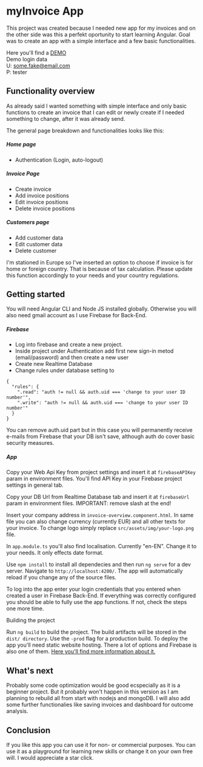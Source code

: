 # myInvoice App
This project was created because I needed new app for my invoices and on the other side was this a perfekt oportunity to start learning Angular. Goal was to create an app with a simple interface and a few basic functionalities.

Here you'll find a [DEMO]<br />
Demo login data<br />
U: some.fake@email.com<br />
P: tester

## Functionality overview
As already said I wanted something with simple interface and only basic functions to create an invoice that I can edit or newly create if I needed something to change, after it was already send.

The general page breakdown and functionalities looks like this:

##### Home page
- Authentication (Login, auto-logout)

##### Invoice Page
- Create invoice
- Add invoice positions
- Edit invoice positions
- Delete invoice positions

##### Customers page
- Add customer data
- Edit customer data
- Delete customer

I'm stationed in Europe so I've inserted an option to choose if invoice is for home or foreign country. That is because of tax calculation. Please update this function accordingly to your needs and your country regulations.


## Getting started

You will need Angular CLI and Node JS installed globally. Otherwise you will also need gmail account as I use Firebase for Back-End.

##### Firebase
- Log into firebase and create a new project.
- Inside project under Authentication add first new sign-in metod (email/password) and then create a new user
- Create new Realtime Database
- Change rules under database setting to

```
{
  "rules": {
    ".read": "auth != null && auth.uid === 'change to your user ID number'",
    ".write": "auth != null && auth.uid === 'change to your user ID number'"
  }
}
```

You can remove auth.uid part but in this case you will permanently receive e-mails from Firebase that your DB isn't save, although auth do cover basic security measures.

##### App
Copy your Web Api Key from project settings and insert it at ``firebaseAPIKey`` param in environment files. You'll find API Key in your Firebase project settings in general tab.

Copy your DB Url from Realtime Database tab and insert it at ``firebaseUrl`` param in environment files. IMPORTANT: remove slash at the end!

Insert your company address in ``invoice-overview.component.html``. In same file you can also change currency (currently EUR) and all other texts for your invoice. To change logo simply replace ``src/assets/img/your-logo.png`` file.

In ``app.module.ts`` you'll also find localisation. Currently "en-EN". Change it to your needs. It only effects date format.

Use ``npm install`` to install all dependecies and then run ``ng serve`` for a dev server. Navigate to ``http://localhost:4200/``. The app will automatically reload if you change any of the source files.

To log into the app enter your login credentials that you entered when created a user in Firebase Back-End. If everything was correctly configured you should be able to fully use the app functions. If not, check the steps one more time.

Building the project

Run ``ng build`` to build the project. The build artifacts will be stored in the ``dist/ directory``. Use the ``-prod`` flag for a production build. To deploy the app you'll need static website hosting. There a lot of options and Firebase is also one of them. [Here you'll find more information about it.]

## What's next
Probably some code optimization would be good ecspecially as it is a beginner project. But it probably won't happen in this version as I am planning to rebuild all from start with nodejs and mongoDB. I will also add some further functionalies like saving invoices and dashboard for outcome analysis.

## Conclusion
If you like this app you can use it for non- or commercial purposes. You can use it as a playground for learning new skills or change it on your own free will. I would appreciate a star click.

[DEMO]: <https://invoiceappdemo.web.app>
[Here you'll find more information about it.]: <https://firebase.google.com/docs/hosting>
